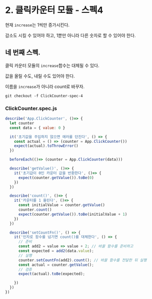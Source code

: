 # 2. 클릭카운터 모듈 - 스펙4

현재 `increase`는 1씩만 증가시킨다.

감소도 시킬 수 있어야 하고, 1뿐만 아니라 다른 숫자로 할 수 있어야 한다.

## 네 번째 스펙.

클릭 카운터 모듈의 `increase`함수는 대체될 수 있다.

값을 올릴 수도, 내릴 수도 있어야 한다.

이름을 `increase`가 아니라 count로 바꾸자.

```shell
git checkout -f ClickCounter-spec-4
```

### ClickCounter.spec.js

```js
describe('App.ClickCounter', ()=> {
  let counter
  const data = { value: 0 }

  it('초기값을 주입하지 않으면 에러를 던진다', () => {
    const actual = () => (counter = App.ClickCounter())
    expect(actual).toThrowError()
  })

  beforeEach(()=> (counter = App.ClickCounter(data)))

  describe('getValue()', ()=> {
    it('초기값이 0인 카운터 값을 반환한다', ()=> {
      expect(counter.getValue()).toBe(0)
    })
  })

  describe('count()', ()=> {
    it('카운터를 1 올린다', ()=> {
      const initialValue = counter.getValue()
      counter.count()
      expect(counter.getValue()).toBe(initialValue + 1)
    })
  })

  describe('setCountFn()', () => {
    it('인자로 함수를 넘기면 count()를 대체한다', () => {
      // 준비
      const add2 = value => value + 2; // 바꿀 함수를 준비하고
      const expected = add2(data.value);
      // 실행
      counter.setCountFn(add2).count(); // 바꿀 함수를 전달한 뒤 실행
      const actual = counter.getValue();
      // 검증
      expect(actual).toBe(expected);

    })
  })
})
```